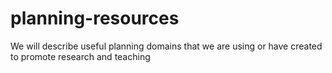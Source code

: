 # planning-resources
We will describe useful planning domains that we are using or have created to promote research and teaching
